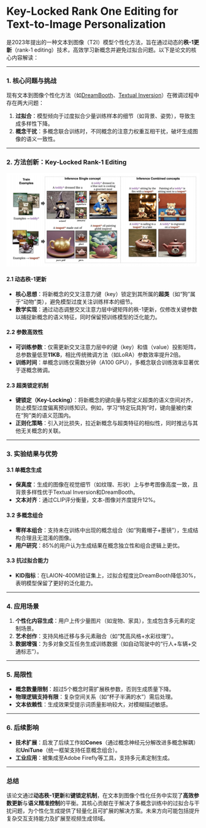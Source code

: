 # Key-Locked Rank One Editing for Text-to-Image Personalization

是2023年提出的一种文本到图像（T2I）模型个性化方法，旨在通过动态的**秩-1更新**（rank-1 editing）技术，高效学习新概念并避免过拟合问题。以下是论文的核心内容解读：

---

### **1. 核心问题与挑战**
现有文本到图像个性化方法（如[DreamBooth](./62.md)、[Textual Inversion](./63.md)）在微调过程中存在两大问题：
1. **过拟合**：模型倾向于过度拟合少量训练样本的细节（如背景、姿势），导致生成多样性下降。
2. **概念干扰**：多概念联合训练时，不同概念的注意力权重互相干扰，破坏生成图像的语义一致性。

---

### **2. 方法创新：Key-Locked Rank-1 Editing**

![](./assets/D2-55.png)

#### **2.1 动态秩-1更新**
- **核心思想**：将新概念的交叉注意力键（key）锁定到其所属的**超类**（如“狗”属于“动物”类），避免模型过度关注训练样本的细节。
- **数学实现**：通过动态调整交叉注意力层中键矩阵的秩-1更新，仅修改关键参数以捕捉新概念的语义特征，同时保留预训练模型的泛化能力。

#### **2.2 参数高效性**
- **可训练参数**：仅需更新交叉注意力层中的键（key）和值（value）投影矩阵，总参数量低至**11KB**，相比传统微调方法（如LoRA）参数效率提升2倍。
- **训练时间**：单概念训练仅需数分钟（A100 GPU），多概念联合训练效率显著优于逐概念微调。

#### **2.3 超类锁定机制**
- **键锁定（Key-Locking）**：将新概念的键向量与预定义超类的语义空间对齐，防止模型过度偏离预训练知识。例如，学习“特定玩具狗”时，键向量被约束在“狗”类的语义范围内。
- **正则化策略**：引入对比损失，拉近新概念与超类特征的相似性，同时推远与其他无关概念的关联。

---

### **3. 实验结果与优势**
#### **3.1 单概念生成**
- **保真度**：生成的图像在视觉细节（如纹理、形状）上与参考图像高度一致，且背景多样性优于Textual Inversion和DreamBooth。
- **文本对齐**：通过CLIP评分衡量，文本-图像对齐度提升12%。

#### **3.2 多概念组合**
- **零样本组合**：支持未在训练中出现的概念组合（如“狗戴帽子+墨镜”），生成结构合理且无混淆的图像。
- **用户研究**：85%的用户认为生成结果在概念独立性和组合逻辑上更优。

#### **3.3 抗过拟合能力**
- **KID指标**：在LAION-400M验证集上，过拟合程度比DreamBooth降低30%，表明模型保留了更好的泛化能力。

---

### **4. 应用场景**
1. **个性化内容生成**：用户上传少量图片（如宠物、家具），生成包含多元素的定制场景。
2. **艺术创作**：支持风格迁移与多元素融合（如“梵高风格+水彩纹理”）。
3. **数据增强**：为多对象交互任务生成训练数据（如自动驾驶中的“行人+车辆+交通标志”）。

---

### **5. 局限性**
- **概念数量限制**：超过5个概念时需扩展秩参数，否则生成质量下降。
- **物理逻辑支持有限**：复杂空间关系（如“杯子半满的水”）需后处理。
- **文本依赖性**：生成效果受提示词质量影响较大，对模糊描述敏感。

---

### **6. 后续影响**
- **技术扩展**：启发了后续工作如**Cones**（通过概念神经元分解改进多概念解耦）和**UniTune**（统一框架支持任意概念组合）。
- **工业应用**：被集成至Adobe Firefly等工具，支持多元素定制生成。

---

### **总结**
该论文通过**动态秩-1更新**和**键锁定机制**，在文本到图像个性化任务中实现了**高效参数更新**与**语义精准控制**的平衡。其核心贡献在于解决了多概念训练中的过拟合与干扰问题，为个性化生成提供了轻量化且可扩展的解决方案。未来方向可能包括提升复杂交互支持能力及扩展至视频生成领域。